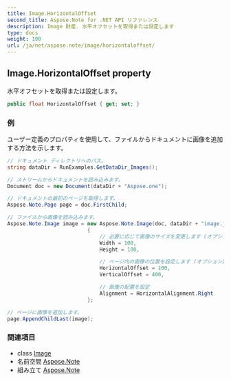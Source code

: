 ```yaml
---
title: Image.HorizontalOffset
second_title: Aspose.Note for .NET API リファレンス
description: Image 財産. 水平オフセットを取得または設定します
type: docs
weight: 100
url: /ja/net/aspose.note/image/horizontaloffset/
---
```

## Image.HorizontalOffset property

水平オフセットを取得または設定します。

```csharp
public float HorizontalOffset { get; set; }
```

### 例

ユーザー定義のプロパティを使用して、ファイルからドキュメントに画像を追加する方法を示します。

```csharp
// ドキュメント ディレクトリへのパス。
string dataDir = RunExamples.GetDataDir_Images();

// ストリームからドキュメントを読み込みます。
Document doc = new Document(dataDir + "Aspose.one");

// ドキュメントの最初のページを取得します。
Aspose.Note.Page page = doc.FirstChild;

// ファイルから画像を読み込みます。
Aspose.Note.Image image = new Aspose.Note.Image(doc, dataDir + "image.jpg")
                          {
                              // 必要に応じて画像のサイズを変更します (オプション)。
                              Width = 100,
                              Height = 100,

                              // ページ内の画像の位置を設定します (オプション)。
                              HorizontalOffset = 100,
                              VerticalOffset = 400,

                              // 画像の配置を設定
                              Alignment = HorizontalAlignment.Right
                          };

// ページに画像を追加します。
page.AppendChildLast(image);
```

### 関連項目

* class [Image](../)
* 名前空間 [Aspose.Note](../../image/)
* 組み立て [Aspose.Note](../../../)


